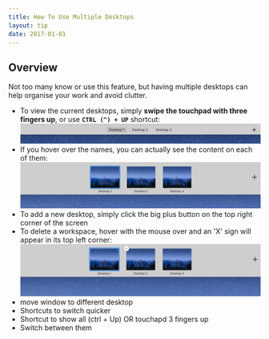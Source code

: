 ```yaml
---
title: How To Use Multiple Desktops
layout: tip
date: 2017-01-01
---
```


## Overview

Not too many know or use this feature, but having multiple desktops can help organise your work and avoid clutter.
 
* To view the current desktops, simply **swipe the touchpad with three fingers up**, or use **```CTRL (^) + UP```** shortcut: 
![desktops-show](/assets/images/tips/desktops-show.png)
* If you hover over the names, you can actually see the content on each of them:
![desktops-show-large](/assets/images/tips/desktops-show-large.png)
* To add a new desktop, simply click the big plus button on the top right corner of the screen
* To delete a workspace, hover with the mouse over and an 'X' sign will appear in its top left corner:
![desktops-delete](/assets/images/tips/desktops-delete.png)
* move window to different desktop
* Shortcuts to switch quicker
* Shortcut to show all (ctrl + Up) OR touchapd 3 fingers up
* Switch between them
